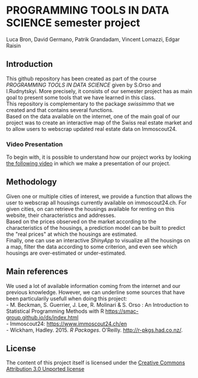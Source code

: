 # PROGRAMMING TOOLS IN DATA SCIENCE semester project

Luca Bron, David Germano, Patrik Grandadam, Vincent Lomazzi, Edgar Raisin

## Introduction

This github repository has been created as part of the course *PROGRAMMING TOOLS IN DATA SCIENCE* given by S.Orso and I.Rudnytskyi. More precisely, it consists of our semester project has as main goal to present some tools that we have learned in this class.  
This repository is complementary to the package *swissimmo* that we created and that contains several functions.  
Based on the data available on the internet, one of the main goal of our project was to create an interactive map of the Swiss real estate market and to allow users to webscrap updated real estate data on Immoscout24. 

### Video Presentation

To begin with, it is possible to understand how our project works by looking [the following video](https://www.youtube.com/watch?v=hwB-TyIpzo0&t=1s) in which we make a presentation of our project.



## Methodology

Given one or multiple cities of interest, we provide a function that allows the user to webscrap all housings currently available on immoscout24.ch. For given cities, on can retrieve the housings available for renting on this website, their characteristics and addresses.  
Based on the prices observed on the market according to the characteristics of the housings, a prediction model can be built to predict the "real prices" at which the housings are estimated.  
Finally, one can use an interactive *ShinyApp* to visualize all the housings on a map, filter the data according to some criterion, and even see  which housings are over-estimated or under-estimated. 

## Main references

We used a lot of available information coming from the internet and our previous knowledge. However, we can underline some sources that have been particularily usefull when doing this project:  
    - M. Beckman, S. Guerrier, J. Lee, R. Molinari & S. Orso : An Introduction to Statistical Programming Methods with R <https://smac-group.github.io/ds/index.html>  
    - Immoscout24: https://www.immoscout24.ch/en  
    - Wickham, Hadley. 2015. *R Packages*. O’Reilly. <http://r-pkgs.had.co.nz/>.
    
## License

The content of this project itself is licensed under the [Creative Commons Attribution 3.0 Unported license](https://creativecommons.org/licenses/by/3.0/)

